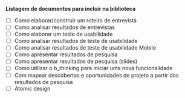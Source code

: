 **Listagem de documentos para incluir na biblioteca**

- [ ] Como elaborar/construir um roteiro de entrevista 
- [ ] Como analisar resultados de entrevistas
- [ ] Como elaborar um teste de usabilidade
- [ ] Como analisar resultados de teste de usabilidade 
- [ ] Como analisar resultados de teste de usabilidade Mobile
- [ ] Como apresentar resultados de pesquisa
- [ ] Como apresentar resultados de pesquisa (slides)
- [ ] Como utilizar o b_thinking para iniciar uma nova funcionalidade
- [ ] Com mapear descobertas e oportunidades de projeto a partir dos resultados de pesquisa
- [ ] Atomic design 
